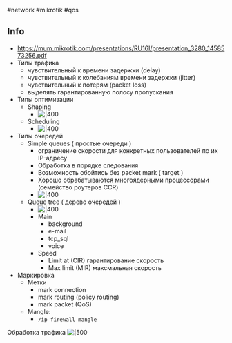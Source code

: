 #network #mikrotik #qos 

## Info
- https://mum.mikrotik.com/presentations/RU16I/presentation_3280_1458573256.pdf
- Типы трафика
	- чувствительный к времени задержки (delay)
	-  чувствительный к колебаниям времени задержки (jitter)
	-  чувствительный к потерям (packet loss)
	- выделять гарантированную полосу пропускания
- Типы оптимизации
	- Shaping
		- ![|400](Pasted%20image%2020231011143306.png)
	- Scheduling
		- ![|400](Pasted%20image%2020231011143316.png)
- Типы очередей
	- Simple queues ( простые очереди )
		- ограничение скорости для конкретных пользователей по их IP-адресу
		- Обработка в порядке следования
		- Возможность обойтись без packet mark ( target )
		- Хорошо обрабатываются многоядерными процессорами (семейство роутеров CCR)
		- ![|400](Pasted%20image%2020231011143559.png)
	- Queue tree ( дерево очередей )
		- ![|400](Pasted%20image%2020231011143651.png)
		- Main
			- background
			- e-mail
			- tcp_sql
			- voice
		- Speed
			- Limit at (CIR) гарантирование скорость
			- Max limit (MIR) максмальная скорость
- Маркировка
	- Метки
		- mark connection
		- mark routing (policy routing)
		- mark packet (QoS)
	- Mangle:
		- `/ip firewall mangle`

Обработка трафика
![|500](Pasted%20image%2020231011144117.png)